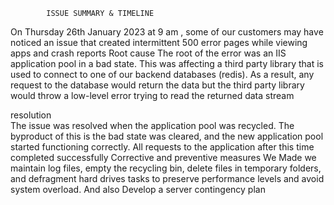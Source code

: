 			ISSUE SUMMARY & TIMELINE
On Thursday 26th January 2023 at 9 am , some of our customers may have noticed an issue that created intermittent 500 error pages while viewing apps and crash reports
			Root cause
The root of the error was an IIS application pool in a bad state. This was affecting a third party library that is used to connect to one of our backend databases (redis). As a result, any request to the database would return the data but the third party library would throw a low-level error trying to read the returned data stream

		 	
resolution 	
The issue was resolved when the application pool was recycled. The byproduct of this is the bad state was cleared, and the new application pool started functioning correctly. All requests to the application after this time completed successfully
Corrective and preventive measures
 We Made we maintain log files, empty the recycling bin, delete files in temporary folders, and defragment hard drives tasks to preserve performance levels and avoid system overload.  And also Develop a server contingency plan

